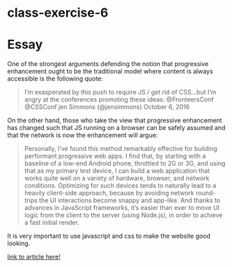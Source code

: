 # class-exercise-6
# Essay

One of the strongest arguments defending the notion that progressive enhancement ought to be the traditional model where content is always accessible is the following quote:

>I’m exasperated by this push to require JS / get rid of CSS…but I’m angry at the conferences promoting these ideas: @FronteersConf @CSSConf 
> jen Simmons (@jensimmons) October 6, 2016

On the other hand, those who take the view that progressive enhancement has changed such that JS running on a browser can be safely assumed and that the network is now the enhancement will argue:

>Personally, I’ve found this method remarkably effective for building performant progressive web apps. I find that, by starting with a baseline of a low-end Android phone, throttled to 2G or 3G, and using that as my primary test device, I can build a web application that works quite well on a variety of hardware, browser, and network conditions. Optimizing for such devices tends to naturally lead to a heavily client-side approach, because by avoiding network round-trips the UI interactions become snappy and app-like. And thanks to advances in JavaScript frameworks, it’s easier than ever to move UI logic from the client to the server (using Node.js), in order to achieve a fast initial render.


It is very important to use javascript and css to make the website good looking.


[link to article here!](https://nolanlawson.com/2016/10/13/progressive-enhancement-isnt-dead-but-it-smells-funny/)
